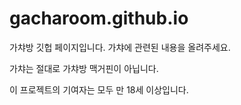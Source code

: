 # gacharoom.github.io

가챠방 깃헙 페이지입니다. 가챠에 관련된 내용을 올려주세요.

가챠는 절대로 가챠방 맥거핀이 아닙니다.




이 프로젝트의 기여자는 모두 만 18세 이상입니다.

